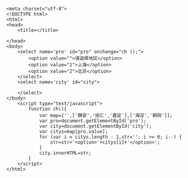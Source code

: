     <meta charset="utf-8">
    <!DOCTYPE html>
    <html>
    <head>
    	<title></title>
    
    </head>
    <body>
    	<select name='pro' id="pro" onchange="ch ();">
    		<option value="">请选择地区</option>
    		<option value="1">上海</option>
    		<option value="2">北京</option>
    	</select>
    	<select name='city' id="city">
    		
    	</select>
    </body>
    	<script type="text/javascript">
    		function ch(){
    			var map=['',['静安','徐汇','嘉定'],['海淀','朝阳']];
    			var pro=document.getElementById('pro');
    			var city=document.getElementById('city');
    			var citys=map[pro.value];
    			for (var i = citys.length - 1,str=''; i >= 0; i--) {
    				str=str+'<option>'+citys[i]+'</option>';
    			}
    			city.innerHTML=str;
    		}
    	</script>
    </html>


